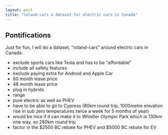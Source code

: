 ```yaml
---
layout: post
title: "roland-cars a dataset for electric cars in Canada"
---
```


## Pontifications

Just for fun, I will do a dataset, "roland-cars" around electric cars in Canada:

* exclude sports cars like Tesla and has to be "affordable"
* include all safety features
* exclude paying extra for Android and Apple Car
* 60 month lease price
* 48 month lease price
* plug in hybrids
* range
* pure electric as well as PHEV
* have to be able to go to Cypress (80km round trip, 1000metre elevation rise in  sub zero temperatures twice a week for 5 months of year)
* would be nice if it can make it to Whistler Olympic Park which is 130km one way, so 260km round trip
* factor in the $2500 BC rebate for PHEV and $5000 BC rebate for EV